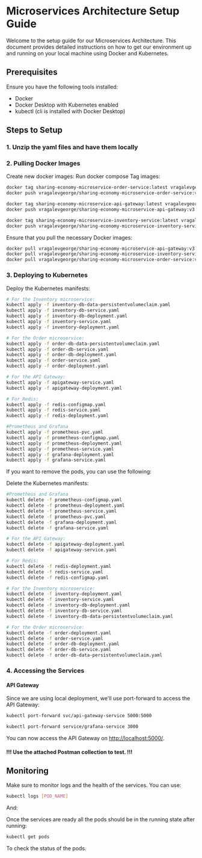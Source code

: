 # Microservices Architecture Setup Guide

Welcome to the setup guide for our Microservices Architecture. This document provides detailed instructions on how to get our environment up and running on your local machine using Docker and Kubernetes.

## Prerequisites

Ensure you have the following tools installed:

- Docker
- Docker Desktop with Kubernetes enabled
- kubectl (cli is installed with Docker Desktop)

## Steps to Setup

### 1. Unzip the yaml files and have them locally


### 2. Pulling Docker Images

Create new docker images:
Run docker compose
Tag images:
```bash
docker tag sharing-economy-microservice-order-service:latest vragalevgeorge/sharing-economy-microservice-order-service:v3
docker push vragalevgeorge/sharing-economy-microservice-order-service:v3

docker tag sharing-economy-microservice-api-gateway:latest vragalevgeorge/sharing-economy-microservice-api-gateway:v3
docker push vragalevgeorge/sharing-economy-microservice-api-gateway:v3

docker tag sharing-economy-microservice-inventory-service:latest vragalevgeorge/sharing-economy-microservice-inventory-service:v3
docker push vragalevgeorge/sharing-economy-microservice-inventory-service:v3
```

Ensure that you pull the necessary Docker images:

```bash
docker pull vragalevgeorge/sharing-economy-microservice-api-gateway:v3
docker pull vragalevgeorge/sharing-economy-microservice-inventory-service:v3
docker pull vragalevgeorge/sharing-economy-microservice-order-service:v3
```


### 3. Deploying to Kubernetes

Deploy the Kubernetes manifests:

```bash
# For the Inventory microservice:
kubectl apply -f inventory-db-data-persistentvolumeclaim.yaml
kubectl apply -f inventory-db-service.yaml
kubectl apply -f inventory-db-deployment.yaml
kubectl apply -f inventory-service.yaml
kubectl apply -f inventory-deployment.yaml

# For the Order microservice:
kubectl apply -f order-db-data-persistentvolumeclaim.yaml
kubectl apply -f order-db-service.yaml
kubectl apply -f order-db-deployment.yaml
kubectl apply -f order-service.yaml
kubectl apply -f order-deployment.yaml

# For the API Gateway:
kubectl apply -f apigateway-service.yaml
kubectl apply -f apigateway-deployment.yaml

# For Redis:
kubectl apply -f redis-configmap.yaml
kubectl apply -f redis-service.yaml
kubectl apply -f redis-deployment.yaml

#Prometheus and Grafana
kubectl apply -f prometheus-pvc.yaml
kubectl apply -f prometheus-configmap.yaml
kubectl apply -f prometheus-deployment.yaml
kubectl apply -f prometheus-service.yaml
kubectl apply -f grafana-deployment.yaml
kubectl apply -f grafana-service.yaml
```

If you want to remove the pods, you can use the following:

Delete the Kubernetes manifests:

```bash
#Prometheus and Grafana
kubectl delete -f prometheus-configmap.yaml
kubectl delete -f prometheus-deployment.yaml
kubectl delete -f prometheus-service.yaml
kubectl delete -f prometheus-pvc.yaml
kubectl delete -f grafana-deployment.yaml
kubectl delete -f grafana-service.yaml

# For the API Gateway:
kubectl delete -f apigateway-deployment.yaml
kubectl delete -f apigateway-service.yaml

# For Redis:
kubectl delete -f redis-deployment.yaml
kubectl delete -f redis-service.yaml
kubectl delete -f redis-configmap.yaml

# For the Inventory microservice:
kubectl delete -f inventory-deployment.yaml
kubectl delete -f inventory-service.yaml
kubectl delete -f inventory-db-deployment.yaml
kubectl delete -f inventory-db-service.yaml
kubectl delete -f inventory-db-data-persistentvolumeclaim.yaml

# For the Order microservice:
kubectl delete -f order-deployment.yaml
kubectl delete -f order-service.yaml
kubectl delete -f order-db-deployment.yaml
kubectl delete -f order-db-service.yaml
kubectl delete -f order-db-data-persistentvolumeclaim.yaml
```

### 4. Accessing the Services

#### API Gateway

Since we are using local deployment, we'll use port-forward to access the API Gateway:

```bash
kubectl port-forward svc/api-gateway-service 5000:5000

kubectl port-forward service/grafana-service 3000
```

You can now access the API Gateway on [http://localhost:5000/](http://localhost:5000/).

#### !!! Use the attached Postman collection to test. !!!

## Monitoring

Make sure to monitor logs and the health of the services. You can use:

```bash
kubectl logs [POD_NAME]
```

And:

Once the services are ready all the pods should be in the running state after running:
```bash
kubectl get pods
```

To check the status of the pods.



